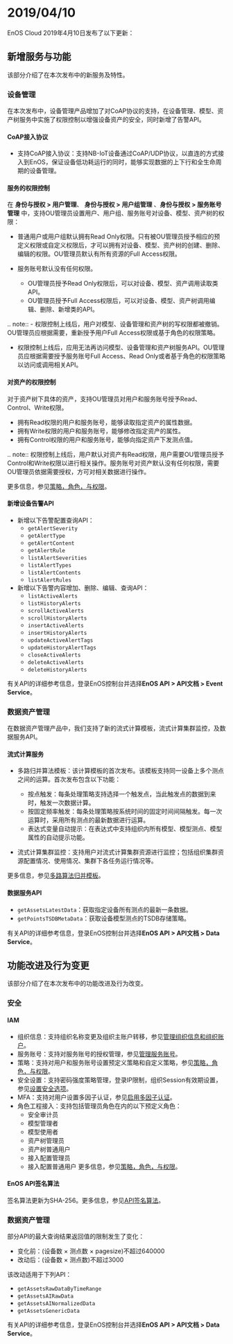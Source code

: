 # 2019/04/10

EnOS Cloud 2019年4月10日发布了以下更新：

## 新增服务与功能

该部分介绍了在本次发布中的新服务及特性。

### 设备管理

在本次发布中，设备管理产品增加了对CoAP协议的支持，在设备管理、模型、资产树服务中实施了权限控制以增强设备资产的安全，同时新增了告警API。

#### CoAP接入协议

- 支持CoAP接入协议：支持NB-IoT设备通过CoAP/UDP协议，以直连的方式接入到EnOS，保证设备低功耗运行的同时，能够实现数据的上下行和全生命周期的设备管理。

#### 服务的权限控制

在 **身份与授权 > 用户管理**、 **身份与授权 > 用户组管理** 、**身份与授权 > 服务账号管理** 中，支持OU管理员设置用户、用户组、服务账号对设备、模型、资产树的权限：

- 普通用户或用户组默认拥有Read Only权限。只有被OU管理员授予相应的预定义权限或自定义权限后，才可以拥有对设备、模型、资产树的创建、删除、编辑的权限。OU管理员默认有所有资源的Full Access权限。
- 服务账号默认没有任何权限。
  
  - OU管理员授予Read Only权限后，可以对设备、模型、资产调用读取类API。
  - OU管理员授予Full Access权限后，可以对设备、模型、资产树调用编辑、删除、新增类的API。

.. note:: - 权限控制上线后，用户对模型、设备管理和资产树的写权限都被撤销。OU管理员应根据需要，重新授予用户Full Access权限或基于角色的权限策略。
   - 权限控制上线后，应用无法再访问模型、设备管理和资产树服务API。OU管理员应根据需要授予服务账号Full Access、Read Only或者基于角色的权限策略以访问或调用相关API。


#### 对资产的权限控制

对于资产树下具体的资产，支持OU管理员对用户和服务账号授予Read、Control、Write权限。

- 拥有Read权限的用户和服务账号，能够读取指定资产的属性数据。
- 拥有Write权限的用户和服务账号，能够修改指定资产的属性。
- 拥有Control权限的用户和服务账号，能够向指定资产下发测点值。

.. note:: 权限控制上线后，用户默认对资产有Read权限，用户需要OU管理员授予Control和Write权限以进行相关操作。服务账号对资产默认没有任何权限，需要OU管理员依据需要授权，方可对相关数据进行操作。

更多信息，参见[策略，角色，与权限](/docs/iam/en/latest/access_policy.html)。

#### 新增设备告警API

- 新增以下告警配置查询API：
  - `getAlertSeverity`
  - `getAlertType`
  - `getAlertContent`
  - `getAlertRule`
  - `listAlertSeverities`
  - `listAlertTypes`
  - `listAlertContents`
  - `listAlertRules`
- 新增以下告警内容增加、删除、编辑、查询API：
  - `listActiveAlerts`
  - `listHistoryAlerts`
  - `scrollActiveAlerts`
  - `scrollHistoryAlerts`
  - `insertActiveAlerts`
  - `insertHistoryAlerts`
  - `updateActiveAlertTags`
  - `updateHistoryAlertTags`
  - `closeActiveAlerts`
  - `deleteActiveAlerts`
  - `deleteHistoryAlerts`

有关API的详细参考信息，登录EnOS控制台并选择**EnOS API > API文档 > Event Service**。

### 数据资产管理

在数据资产管理产品中，我们支持了新的流式计算模板，流式计算集群监控，及数据服务API。

#### 流式计算服务

- 多路归并算法模板：该计算模板的首次发布。该模板支持同一设备上多个测点之间的运算。首次发布包含以下功能：
  
  - 按点触发：每条处理策略支持选择一个触发点，当此触发点的数据到来时，触发一次数据计算。
  - 按固定频率触发：每条处理策略按系统时间的固定时间间隔触发。每一次运算时，采用所有测点的最新数据进行运算。
  - 表达式变量自动提示：在表达式中支持组织内所有模型、模型测点、模型属性的自动提示功能。

- 流式计算集群监控：支持用户对流式计算集群资源进行监控；包括组织集群资源配置情况、使用情况、集群下各任务运行情况等。

更多信息，参见[多路算法归并模板](/docs/data-asset/zh_CN/latest/learn/multi_point_overview.html)。

#### 数据服务API

- `getAssetsLatestData`：获取指定设备所有测点的最新一条数据。
- `getPointsTSDBMetaData`：获取设备模型测点的TSDB存储策略。

有关API的详细参考信息，登录EnOS控制台并选择**EnOS API > API文档 > Data Service**。

## 功能改进及行为变更

该部分介绍了在本次发布中的功能改进及行为改变。

### 安全

#### IAM

- 组织信息：支持组织名称变更及组织主账户转移，参见[管理组织信息和组织账户](/docs/iam/zh_CN/latest/system/managing_organization.html)。
- 服务账号：支持对服务账号的授权管理，参见[管理服务账号](/docs/iam/zh_CN/latest/howto/service_account/managing_service_account.html)。
- 策略：支持对用户和服务账号设置预定义策略和自定义策略，参见[策略，角色，与权限](/docs/iam/zh_CN/latest/access_policy.html)。
- 安全设置：支持密码强度策略管理，登录IP限制，组织Session有效期设置，参见[设置安全选项](https://www.envisioniot.com/docs/iam/zh_CN/latest/howto/user/managing_security_settings.html)。
- MFA：支持对用户设置多因子认证，参见[启用多因子认证](/docs/iam/zh_CN/latest/howto/user/enabling_multi_factor_auth.html)。
- 角色工程接入：支持包括管理员角色在内的以下预定义角色：
  - 安全审计员
  - 模型管理者
  - 模型使用者
  - 资产树管理员
  - 资产树普通用户
  - 接入配置管理员
  - 接入配置普通用户
  更多信息，参见[策略，角色，与权限](/docs/iam/zh_CN/latest/access_policy.html)。


#### EnOS API签名算法

签名算法更新为SHA-256。更多信息，参见[API签名算法](/docs/app-development/zh_CN/latest/generating_signature.html)。

<!--
### 应用注册与管理

应用身份标识由`AppID`改为应用的`accessKey`。
-->

### 数据资产管理

部分API的最大查询结果返回值的限制发生了变化：
- 变化前：(设备数 × 测点数 × pagesize)不超过640000
- 改动后：(设备数 × 测点数)不超过3000

该改动适用于下列API：
- `getAssetsRawDataByTimeRange`
- `getAssetsAIRawData`
- `getAssetsAINormalizedData`
- `getAssetsGenericData`

有关API的详细参考信息，登录EnOS控制台并选择**EnOS API > API文档 > Data Service**。

<!--
## 已弃用功能

该部分介绍了在本次发布中弃用或者移除的服务及特性。

### 应用开发

服务中取消了资源注册，EnOS对应用的管理将是应用层级的，而不涉及应用内具体的资源。
-->